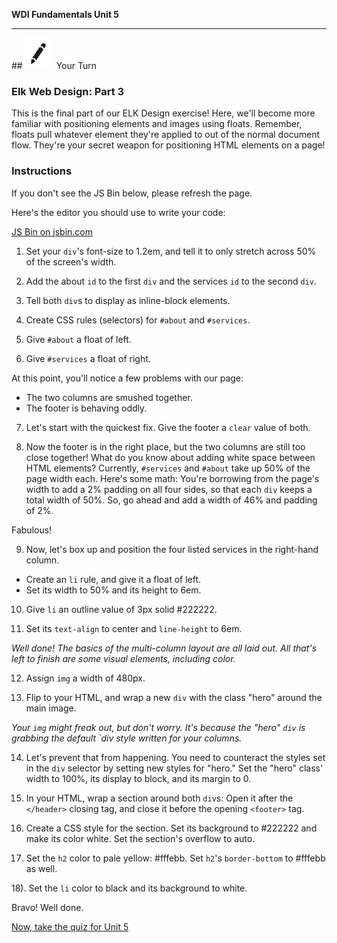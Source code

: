 **WDI Fundamentals Unit 5**

---

##![Your Turn](../assets/exercise.png) Your Turn

### Elk Web Design: Part 3

This is the final part of our ELK Design exercise! Here, we'll become more familiar with positioning elements and images using floats. Remember, floats pull whatever element they're applied to out of the normal document flow. They're your secret weapon for positioning HTML elements on a page!

### Instructions
If you don't see the JS Bin below, please refresh the page.

Here's the editor you should use to write your code:

<a class="jsbin-embed" href="http://jsbin.com/luzubuy/embed?html,css,outputheight=600px">JS Bin on jsbin.com</a><script src="http://static.jsbin.com/js/embed.min.js?3.35.12"></script>

1) Set your `div`'s font-size to 1.2em, and tell it to only stretch across 50% of the screen's width.

2) Add the about `id` to the first `div` and the services `id` to the second `div`.

3) Tell both `div`s to display as inline-block elements.

4) Create CSS rules (selectors) for `#about` and `#services`.

5) Give `#about` a float of left.

6) Give `#services` a float of right.

At this point, you'll notice a few problems with our page:
* The two columns are smushed together.
* The footer is behaving oddly.

7) Let's start with the quickest fix. Give the footer a `clear` value of both.

8) Now the footer is in the right place, but the two columns are still too close together! What do you know about adding white space between HTML elements? Currently, `#services` and `#about` take up 50% of the page width each. Here's some math: You're borrowing from the page's width to add a 2% padding on all four sides, so that each `div` keeps a total width of 50%. So, go ahead and add a width of 46% and padding of 2%.

Fabulous!

9) Now, let's box up and position the four listed services in the right-hand column.

  * Create an `li` rule, and give it a float of left.
  * Set its width to 50% and its height to 6em.

10) Give `li` an outline value of 3px solid #222222.

11) Set its `text-align` to center and `line-height` to 6em.

*Well done! The basics of the multi-column layout are all laid out. All that's left to finish are some visual elements, including color.*

12) Assign `img` a width of 480px.

13) Flip to your HTML, and wrap a new `div` with the class "hero" around the main image.

*Your `img` might freak out, but don't worry. It's because the "hero" `div` is grabbing the default `div style written for your columns.*

14) Let's prevent that from happening. You need to counteract the styles set in the `div` selector by setting new styles for "hero." Set the "hero" class' width to 100%, its display to block, and its margin to 0.

15) In your HTML, wrap a section around both `div`s: Open it after the `</header>` closing tag, and close it before the opening `<footer>` tag.

16) Create a CSS style for the section. Set its background to #222222 and make its color white. Set the section's overflow to auto.

17) Set the `h2` color to pale yellow: #fffebb. Set `h2`'s `border-bottom` to #fffebb as well.

18). Set the `li` color to black and its background to white.

Bravo! Well done.

[Now, take the quiz for Unit 5](10_quiz.md)
